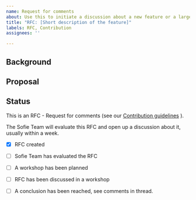 ```yaml
---
name: Request for comments
about: Use this to initiate a discussion about a new feature or a larger change
title: "RFC: [Short description of the feature]"
labels: RFC, Contribution
assignees: ''

---
```


<!--
Before you post, be sure to read our Contribution guidelines:
https://nrkno.github.io/sofie-core/docs/for-developers/contribution-guidelines
-->

## Background
<!--
Please write some background information here:
Who are you representing?
What is your use case?
What problem are you trying to solve?
-->


## Proposal
<!--
Please describe your proposal here
-->


## Status
<!--
Please don't touch this section, the Sofie team will update this as the RFC progresses.
-->

This is an RFC - Request for comments (see our
[Contribution guidelines](https://nrkno.github.io/sofie-core/docs/for-developers/contribution-guidelines) ).

The Sofie Team will evaluate this RFC and open up a discussion about it, usually within a week.


- [x] RFC created
- [ ] Sofie Team has evaluated the RFC
- [ ] A workshop has been planned
- [ ] RFC has been discussed in a workshop
- [ ] A conclusion has been reached, see comments in thread.

